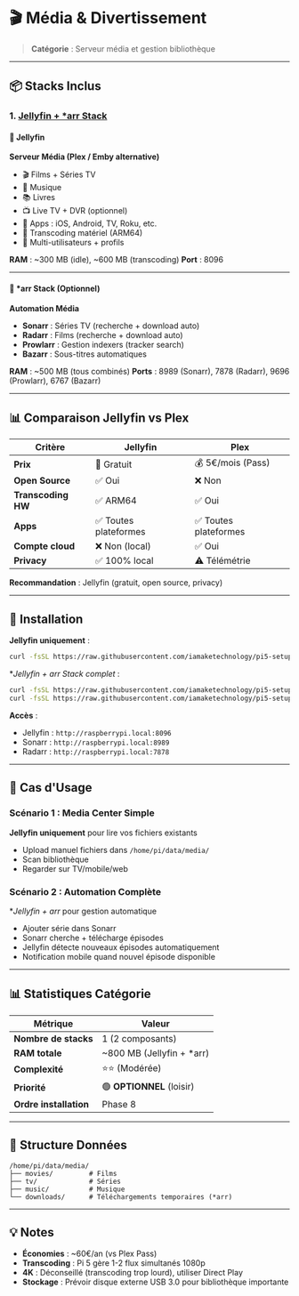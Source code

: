 # 🎬 Média & Divertissement

> **Catégorie** : Serveur média et gestion bibliothèque

---

## 📦 Stacks Inclus

### 1. [Jellyfin + *arr Stack](jellyfin-arr/)

#### 🎥 Jellyfin
**Serveur Média (Plex / Emby alternative)**

- 🎬 Films + Séries TV
- 🎵 Musique
- 📚 Livres
- 📺 Live TV + DVR (optionnel)
- 📱 Apps : iOS, Android, TV, Roku, etc.
- 🔄 Transcoding matériel (ARM64)
- 👥 Multi-utilisateurs + profils

**RAM** : ~300 MB (idle), ~600 MB (transcoding)
**Port** : 8096

---

#### 📡 *arr Stack (Optionnel)
**Automation Média**

- **Sonarr** : Séries TV (recherche + download auto)
- **Radarr** : Films (recherche + download auto)
- **Prowlarr** : Gestion indexers (tracker search)
- **Bazarr** : Sous-titres automatiques

**RAM** : ~500 MB (tous combinés)
**Ports** : 8989 (Sonarr), 7878 (Radarr), 9696 (Prowlarr), 6767 (Bazarr)

---

## 📊 Comparaison Jellyfin vs Plex

| Critère | Jellyfin | Plex |
|---------|----------|------|
| **Prix** | 💚 Gratuit | 💰 5€/mois (Pass) |
| **Open Source** | ✅ Oui | ❌ Non |
| **Transcoding HW** | ✅ ARM64 | ✅ Oui |
| **Apps** | ✅ Toutes plateformes | ✅ Toutes plateformes |
| **Compte cloud** | ❌ Non (local) | ✅ Oui |
| **Privacy** | ✅ 100% local | ⚠️ Télémétrie |

**Recommandation** : Jellyfin (gratuit, open source, privacy)

---

## 🚀 Installation

**Jellyfin uniquement** :
```bash
curl -fsSL https://raw.githubusercontent.com/iamaketechnology/pi5-setup/main/06-media/jellyfin-arr/scripts/01-jellyfin-deploy.sh | sudo bash
```

**Jellyfin + *arr Stack complet** :
```bash
curl -fsSL https://raw.githubusercontent.com/iamaketechnology/pi5-setup/main/06-media/jellyfin-arr/scripts/01-jellyfin-deploy.sh | sudo bash
curl -fsSL https://raw.githubusercontent.com/iamaketechnology/pi5-setup/main/06-media/jellyfin-arr/scripts/02-arr-stack-deploy.sh | sudo bash
```

**Accès** :
- Jellyfin : `http://raspberrypi.local:8096`
- Sonarr : `http://raspberrypi.local:8989`
- Radarr : `http://raspberrypi.local:7878`

---

## 🎯 Cas d'Usage

### Scénario 1 : Media Center Simple
**Jellyfin uniquement** pour lire vos fichiers existants
- Upload manuel fichiers dans `/home/pi/data/media/`
- Scan bibliothèque
- Regarder sur TV/mobile/web

### Scénario 2 : Automation Complète
**Jellyfin + *arr** pour gestion automatique
- Ajouter série dans Sonarr
- Sonarr cherche + télécharge épisodes
- Jellyfin détecte nouveaux épisodes automatiquement
- Notification mobile quand nouvel épisode disponible

---

## 📊 Statistiques Catégorie

| Métrique | Valeur |
|----------|--------|
| **Nombre de stacks** | 1 (2 composants) |
| **RAM totale** | ~800 MB (Jellyfin + *arr) |
| **Complexité** | ⭐⭐ (Modérée) |
| **Priorité** | 🟢 **OPTIONNEL** (loisir) |
| **Ordre installation** | Phase 8 |

---

## 💾 Structure Données

```
/home/pi/data/media/
├── movies/         # Films
├── tv/             # Séries
├── music/          # Musique
└── downloads/      # Téléchargements temporaires (*arr)
```

---

## 💡 Notes

- **Économies** : ~60€/an (vs Plex Pass)
- **Transcoding** : Pi 5 gère 1-2 flux simultanés 1080p
- **4K** : Déconseillé (transcoding trop lourd), utiliser Direct Play
- **Stockage** : Prévoir disque externe USB 3.0 pour bibliothèque importante
